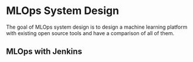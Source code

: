 # MLOps System Design

The goal of MLOps system design is to design a machine learning platform with existing open source tools and have a comparison of all of them.

## MLOps with Jenkins


